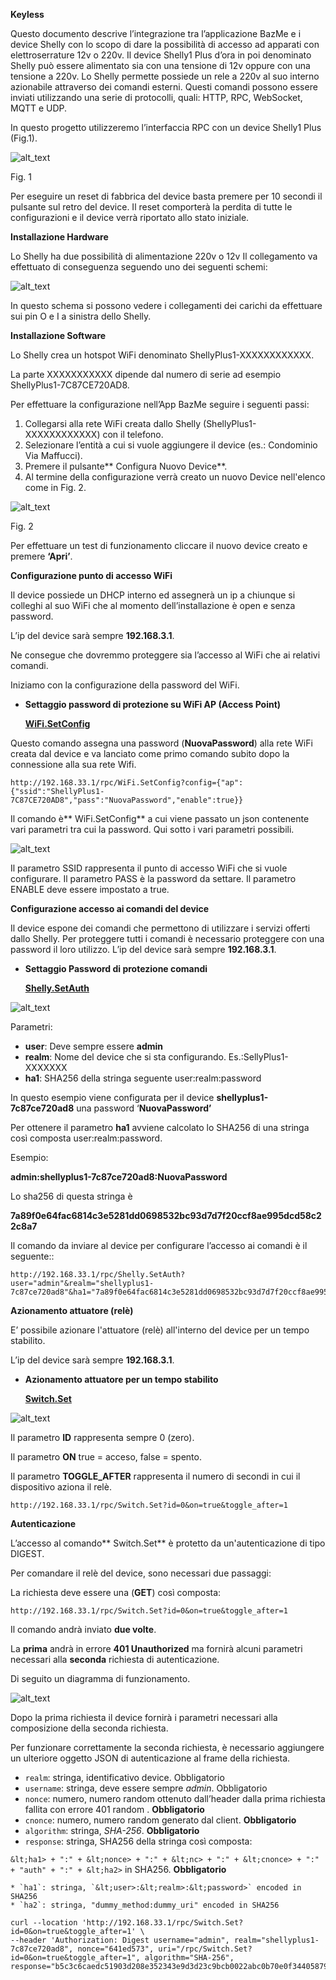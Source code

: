 
**Keyless**

Questo documento descrive l’integrazione tra l’applicazione BazMe e i device Shelly con lo scopo di dare la possibilità di accesso ad apparati con elettroserrature 12v o 220v.
Il device Shelly1 Plus d’ora in poi denominato Shelly può essere alimentato sia con una tensione di 12v oppure con una tensione  a 220v.
Lo Shelly permette possiede un rele a 220v al suo interno azionabile attraverso dei comandi esterni. Questi comandi possono essere inviati utilizzando una serie di protocolli, quali: HTTP, RPC, WebSocket, MQTT e UDP.

In questo progetto utilizzeremo l’interfaccia RPC con un device Shelly1 Plus (Fig.1).

![alt_text](images/image1.jpg "image_tooltip")


Fig. 1

Per eseguire un reset di fabbrica del device basta premere per 10 secondi il pulsante sul retro del device.
Il reset comporterà la perdita di tutte le configurazioni e il device verrà riportato allo stato iniziale.

**Installazione Hardware**

Lo Shelly ha due possibilità di alimentazione 220v o 12v 
Il collegamento va effettuato di conseguenza seguendo uno dei seguenti schemi:

![alt_text](images/image2.jpg "image_tooltip")

In questo schema si possono vedere i collegamenti dei carichi da effettuare sui pin O e I a sinistra dello Shelly.



**Installazione Software**

Lo Shelly crea un hotspot WiFi denominato ShellyPlus1-XXXXXXXXXXXX. 

La parte XXXXXXXXXXX dipende dal numero di serie ad esempio ShellyPlus1-7C87CE720AD8.

Per effettuare la configurazione nell’App BazMe seguire i seguenti passi:



1. Collegarsi alla rete WiFi creata dallo Shelly (ShellyPlus1-XXXXXXXXXXXX) con il telefono.
2. Selezionare l’entità a cui si vuole aggiungere il device (es.: Condominio Via Maffucci).
3. Premere il pulsante** Configura Nuovo Device**.
4. Al termine della configurazione verrà creato un nuovo Device nell'elenco come in Fig. 2.

![alt_text](images/image3.jpg "image_tooltip")


 Fig. 2

Per effettuare un test di funzionamento cliccare il nuovo device creato e premere **‘Apri’**.

**Configurazione punto di accesso WiFi**

Il device possiede un DHCP interno ed assegnerà un ip a chiunque si colleghi al suo WiFi che al momento dell’installazione è open e senza password.

L’ip del device sarà sempre **192.168.3.1**.

Ne consegue che dovremmo proteggere sia l’accesso al WiFi che ai relativi comandi.

Iniziamo con la configurazione della password del WiFi.



* **Settaggio password di protezione su WiFi AP (Access Point)**

    **[WiFi.SetConfig](http://IPDEVICE/rpc/WiFi.SetConfig?config={"ap":{"ssid":"ShellyPlus1-7C87CE720AD8","pass":"NuovaPassword","enable":true)**


Questo comando assegna una password (**NuovaPassword**) alla rete WiFi creata dal device e va lanciato come primo comando subito dopo la connessione alla sua rete Wifi.


```
http://192.168.33.1/rpc/WiFi.SetConfig?config={"ap":{"ssid":"ShellyPlus1-7C87CE720AD8","pass":"NuovaPassword","enable":true}}
```


Il comando è** WiFi.SetConfig** a cui viene passato un json contenente vari parametri tra cui la password. Qui sotto i vari parametri possibili.

![alt_text](images/image4.png "image_tooltip")


Il parametro SSID rappresenta il punto di accesso WiFi che si vuole configurare.
Il parametro PASS è la password da settare.
Il parametro ENABLE deve essere impostato a true.

**Configurazione accesso ai comandi del device**

Il device espone dei comandi che permettono di utilizzare i servizi offerti dallo Shelly.
Per proteggere tutti i comandi è necessario proteggere con una password il loro utilizzo.
L’ip del device sarà sempre **192.168.3.1**.



* **Settaggio Password di protezione comandi**

    **<span style="text-decoration:underline;">Shelly.SetAuth</span>**


![alt_text](images/image5.png "image_tooltip")


Parametri:


* **user**: Deve sempre essere **admin**
* **realm**: Nome del device che si sta configurando. Es.:SellyPlus1-XXXXXXX
* **ha1**: SHA256 della stringa seguente user:realm:password

In questo esempio viene configurata per il device **shellyplus1-7c87ce720ad8** una password ‘**NuovaPassword’**

Per ottenere il parametro **ha1** avviene calcolato lo SHA256 di una stringa così composta user:realm:password.

Esempio:

**admin:shellyplus1-7c87ce720ad8:NuovaPassword**

Lo sha256 di questa stringa è

**7a89f0e64fac6814c3e5281dd0698532bc93d7d7f20ccf8ae995dcd58c22c8a7**

Il comando da inviare al device per configurare l’accesso ai comandi è il seguente::


```
http://192.168.33.1/rpc/Shelly.SetAuth?user="admin"&realm="shellyplus1-7c87ce720ad8"&ha1="7a89f0e64fac6814c3e5281dd0698532bc93d7d7f20ccf8ae995dcd58c22c8a7"
```




**Azionamento attuatore (relè)**

E’ possibile azionare l'attuatore (relè) all'interno del device per un tempo stabilito.

L’ip del device sarà sempre **192.168.3.1**.



* **Azionamento attuatore per un tempo stabilito**

    **<span style="text-decoration:underline;">Switch.Set</span>**


![alt_text](images/image6.png "image_tooltip")


Il parametro **ID** rappresenta sempre 0 (zero).

Il parametro **ON** true = acceso, false = spento.

Il parametro **TOGGLE_AFTER** rappresenta il numero di secondi in cui il dispositivo aziona il relè.


```
http://192.168.33.1/rpc/Switch.Set?id=0&on=true&toggle_after=1 
```




**Autenticazione**

L’accesso al comando** Switch.Set** è protetto da un'autenticazione di tipo DIGEST. 

Per comandare il relè del device, sono necessari due passaggi:

La richiesta deve essere una (**GET**) così composta:


```
http://192.168.33.1/rpc/Switch.Set?id=0&on=true&toggle_after=1 
```


Il comando andrà inviato **due volte**.

La **prima** andrà in errore **401 Unauthorized** ma fornirà alcuni parametri necessari alla **seconda** richiesta di autenticazione.

Di seguito un diagramma di funzionamento.


![alt_text](images/image7.png "image_tooltip")


Dopo la prima richiesta il device fornirà i parametri necessari alla composizione della seconda richiesta.

Per funzionare correttamente la seconda richiesta, è necessario aggiungere un ulteriore oggetto JSON di autenticazione al frame della richiesta.



* `realm`: stringa, identificativo device. Obbligatorio
* `username`: stringa, deve essere sempre _admin_. Obbligatorio
* `nonce`: numero, numero random ottenuto dall’header dalla prima richiesta fallita con errore 401 random . **Obbligatorio**
* `cnonce`: numero, numero random generato dal client. **Obbligatorio**
* `algorithm`: stringa, _SHA-256_. **Obbligatorio**
* `response`: stringa, SHA256 della stringa così composta: 

`&lt;ha1> + ":" + &lt;nonce> + ":" + &lt;nc> + ":" + &lt;cnonce> + ":" + "auth" + ":" + &lt;ha2>` in SHA256. **Obbligatorio**



    * `ha1`: stringa, `&lt;user>:&lt;realm>:&lt;password>` encoded in SHA256
    * `ha2`: stringa, "dummy_method:dummy_uri" encoded in SHA256


```
curl --location 'http://192.168.33.1/rpc/Switch.Set?id=0&on=true&toggle_after=1' \
--header 'Authorization: Digest username="admin", realm="shellyplus1-7c87ce720ad8", nonce="641ed573", uri="/rpc/Switch.Set?id=0&on=true&toggle_after=1", algorithm="SHA-256", response="b5c3c6caedc51903d208e352343e9d3d23c9bcb0022abc0b70e0f34405879a7f"'
